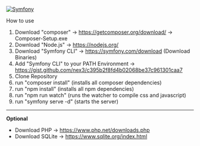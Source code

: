 [![Symfony](https://github.com/wolfkidsounds/artistdatabase/actions/workflows/symfony.yml/badge.svg)](https://github.com/wolfkidsounds/artistdatabase/actions/workflows/symfony.yml)

How to use

1. Download "composer" -> https://getcomposer.org/download/ -> Composer-Setup.exe
2. Download "Node.js" -> https://nodejs.org/
3. Download "Symfony CLI" -> https://symfony.com/download (Download Binaries)
4. Add "Symfony CLI" to your PATH Environment -> https://gist.github.com/nex3/c395b2f8fd4b02068be37c961301caa7
5. Clone Repository
6. run "composer install" (installs all composer dependencies)
7. run "npm install" (installs all npm dependencies)
8. run "npm run watch" (runs the watcher to compile css and javascript)
9. run "symfony serve -d" (starts the server)


---

**Optional**
- Download PHP -> https://www.php.net/downloads.php
- Download SQLite -> https://www.sqlite.org/index.html